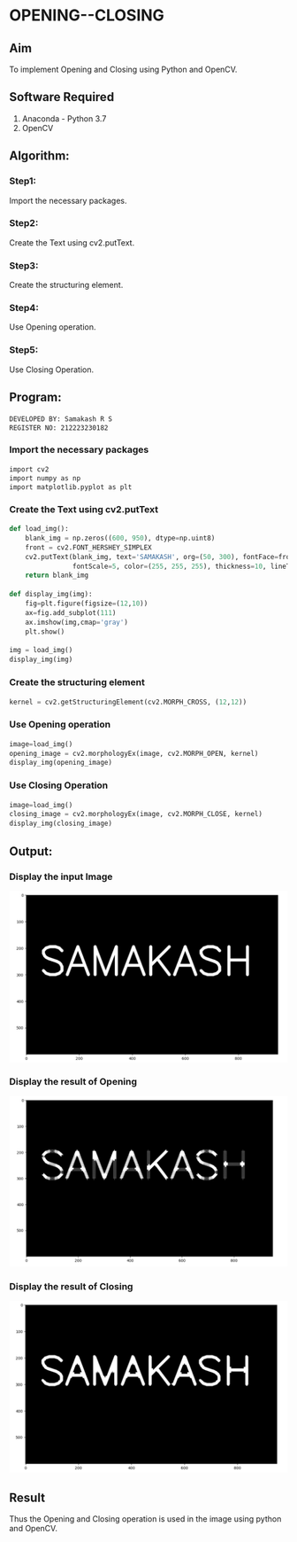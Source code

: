 # OPENING--CLOSING
## Aim
To implement Opening and Closing using Python and OpenCV.

## Software Required
1. Anaconda - Python 3.7
2. OpenCV
## Algorithm:
### Step1:
Import the necessary packages.

### Step2:
Create the Text using cv2.putText.

### Step3:
Create the structuring element.

### Step4:
Use Opening operation.

### Step5:
Use Closing Operation.
 
## Program:
```
DEVELOPED BY: Samakash R S
REGISTER NO: 212223230182
```
### Import the necessary packages
```
import cv2
import numpy as np
import matplotlib.pyplot as plt
```
### Create the Text using cv2.putText
```python
def load_img():
    blank_img = np.zeros((600, 950), dtype=np.uint8)
    front = cv2.FONT_HERSHEY_SIMPLEX
    cv2.putText(blank_img, text='SAMAKASH', org=(50, 300), fontFace=front, 
                fontScale=5, color=(255, 255, 255), thickness=10, lineType=cv2.LINE_AA)
    return blank_img

def display_img(img):
    fig=plt.figure(figsize=(12,10))
    ax=fig.add_subplot(111)
    ax.imshow(img,cmap='gray')
    plt.show()

img = load_img()
display_img(img)
```
### Create the structuring element
```python
kernel = cv2.getStructuringElement(cv2.MORPH_CROSS, (12,12))
```
### Use Opening operation
```python
image=load_img()
opening_image = cv2.morphologyEx(image, cv2.MORPH_OPEN, kernel)
display_img(opening_image)
```
### Use Closing Operation
```python
image=load_img()
closing_image = cv2.morphologyEx(image, cv2.MORPH_CLOSE, kernel)
display_img(closing_image)
```
## Output:

### Display the input Image

![alt text](<Screenshot 2025-05-06 090009.png>)

### Display the result of Opening

![alt text](<Screenshot 2025-05-06 085546.png>)

### Display the result of Closing

![alt text](<Screenshot 2025-05-06 085602.png>)

## Result
Thus the Opening and Closing operation is used in the image using python and OpenCV.
